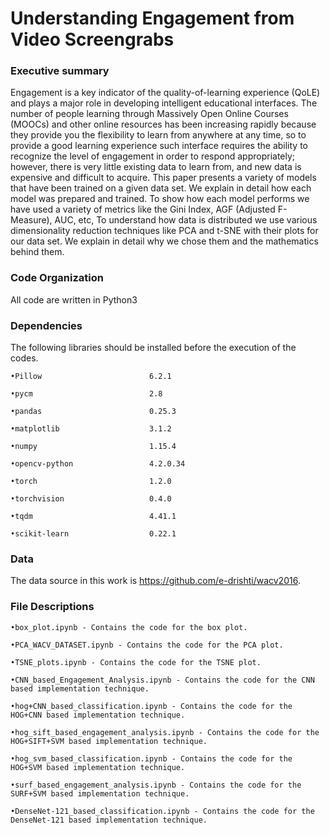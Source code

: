 # Understanding Engagement from Video Screengrabs


### Executive summary
Engagement is a key indicator of the quality-of-learning experience (QoLE) and plays a major role in developing intelligent educational interfaces. The number of people learning through Massively Open Online Courses (MOOCs) and other online resources has been increasing rapidly because they provide you the flexibility to learn from anywhere at any time, so to provide a good learning experience such interface requires the ability to recognize the level of engagement in order to respond appropriately; however, there is very little existing data to learn from, and new data is expensive and difficult to acquire. This paper presents a variety of models that have been trained on a given data set. We explain in detail how each model was prepared and trained. To show how each model performs we have used a variety of metrics like the Gini Index, AGF (Adjusted F-Measure), AUC, etc, To understand how data is distributed we use various dimensionality reduction techniques like PCA and t-SNE with their plots for our data set. We explain in detail why we chose them and the mathematics behind them.


### Code Organization
All code are written in Python3


### Dependencies

The following libraries should be installed before the execution of the codes.

	•Pillow                        6.2.1

	•pycm                          2.8

	•pandas                        0.25.3

	•matplotlib                    3.1.2

	•numpy                         1.15.4

	•opencv-python                 4.2.0.34

	•torch                         1.2.0

	•torchvision                   0.4.0

	•tqdm                          4.41.1

	•scikit-learn                  0.22.1

### Data
The data source in this work is https://github.com/e-drishti/wacv2016.

### File Descriptions

	•box_plot.ipynb - Contains the code for the box plot.

	•PCA_WACV_DATASET.ipynb - Contains the code for the PCA plot.

	•TSNE_plots.ipynb - Contains the code for the TSNE plot.

	•CNN_based_Engagement_Analysis.ipynb - Contains the code for the CNN based implementation technique.

	•hog+CNN_based_classification.ipynb - Contains the code for the HOG+CNN based implementation technique.

	•hog_sift_based_engagement_analysis.ipynb - Contains the code for the HOG+SIFT+SVM based implementation technique.

	•hog_svm_based_classification.ipynb - Contains the code for the HOG+SVM based implementation technique.

	•surf_based_engagement_analysis.ipynb - Contains the code for the SURF+SVM based implementation technique.

	•DenseNet-121_based_classification.ipynb - Contains the code for the DenseNet-121 based implementation technique.
